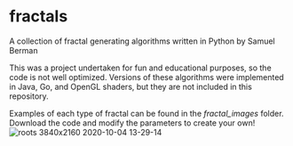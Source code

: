 # fractals
A collection of fractal generating algorithms written in Python by Samuel Berman

This was a project undertaken for fun and educational purposes, so the code is not well optimized. Versions of these algorithms were implemented in Java, Go, and OpenGL shaders, but they are not included in this repository.

Examples of each type of fractal can be found in the *fractal_images* folder. Download the code and modify the parameters to create your own!![roots 3840x2160 2020-10-04 13-29-14](https://user-images.githubusercontent.com/11687897/212463361-887a9c6b-8a52-45ba-bab1-9a38d8b3d677.png)
